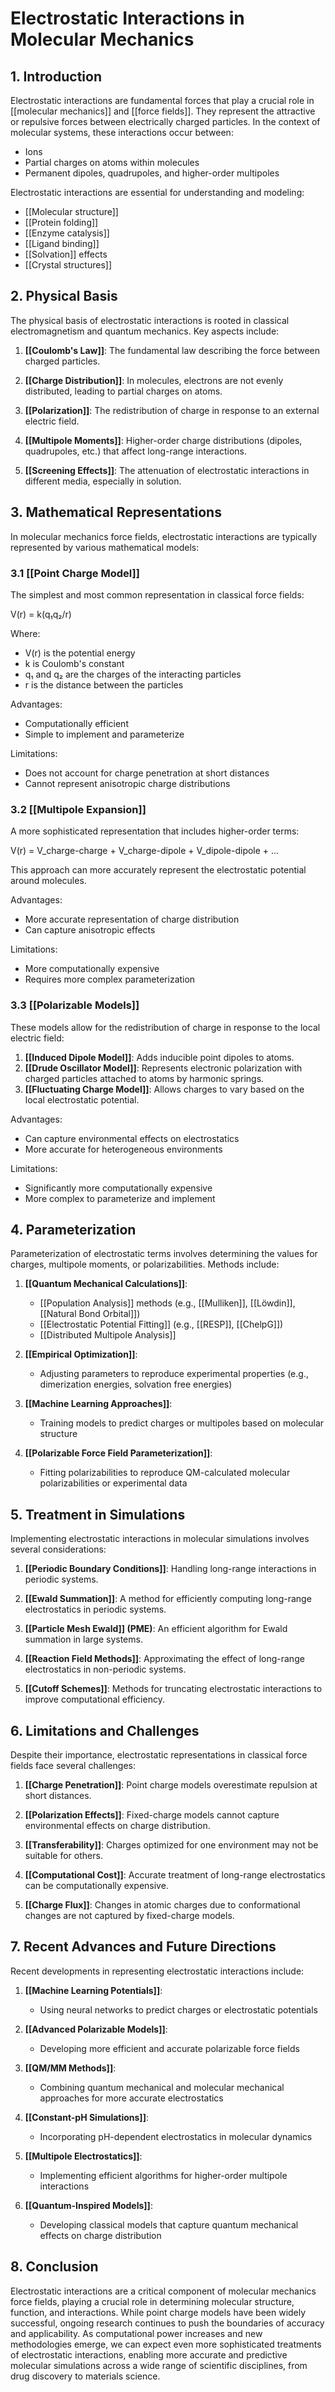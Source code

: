 # Electrostatic Interactions in Molecular Mechanics

## 1. Introduction

Electrostatic interactions are fundamental forces that play a crucial role in [[molecular mechanics]] and [[force fields]]. They represent the attractive or repulsive forces between electrically charged particles. In the context of molecular systems, these interactions occur between:

- Ions
- Partial charges on atoms within molecules
- Permanent dipoles, quadrupoles, and higher-order multipoles

Electrostatic interactions are essential for understanding and modeling:

- [[Molecular structure]]
- [[Protein folding]]
- [[Enzyme catalysis]]
- [[Ligand binding]]
- [[Solvation]] effects
- [[Crystal structures]]

## 2. Physical Basis

The physical basis of electrostatic interactions is rooted in classical electromagnetism and quantum mechanics. Key aspects include:

1. **[[Coulomb's Law]]**: The fundamental law describing the force between charged particles.

2. **[[Charge Distribution]]**: In molecules, electrons are not evenly distributed, leading to partial charges on atoms.

3. **[[Polarization]]**: The redistribution of charge in response to an external electric field.

4. **[[Multipole Moments]]**: Higher-order charge distributions (dipoles, quadrupoles, etc.) that affect long-range interactions.

5. **[[Screening Effects]]**: The attenuation of electrostatic interactions in different media, especially in solution.

## 3. Mathematical Representations

In molecular mechanics force fields, electrostatic interactions are typically represented by various mathematical models:

### 3.1 [[Point Charge Model]]

The simplest and most common representation in classical force fields:

V(r) = k(q₁q₂/r)

Where:
- V(r) is the potential energy
- k is Coulomb's constant
- q₁ and q₂ are the charges of the interacting particles
- r is the distance between the particles

Advantages:
- Computationally efficient
- Simple to implement and parameterize

Limitations:
- Does not account for charge penetration at short distances
- Cannot represent anisotropic charge distributions

### 3.2 [[Multipole Expansion]]

A more sophisticated representation that includes higher-order terms:

V(r) = V_charge-charge + V_charge-dipole + V_dipole-dipole + ...

This approach can more accurately represent the electrostatic potential around molecules.

Advantages:
- More accurate representation of charge distribution
- Can capture anisotropic effects

Limitations:
- More computationally expensive
- Requires more complex parameterization

### 3.3 [[Polarizable Models]]

These models allow for the redistribution of charge in response to the local electric field:

1. **[[Induced Dipole Model]]**: Adds inducible point dipoles to atoms.
2. **[[Drude Oscillator Model]]**: Represents electronic polarization with charged particles attached to atoms by harmonic springs.
3. **[[Fluctuating Charge Model]]**: Allows charges to vary based on the local electrostatic potential.

Advantages:
- Can capture environmental effects on electrostatics
- More accurate for heterogeneous environments

Limitations:
- Significantly more computationally expensive
- More complex to parameterize and implement

## 4. Parameterization

Parameterization of electrostatic terms involves determining the values for charges, multipole moments, or polarizabilities. Methods include:

1. **[[Quantum Mechanical Calculations]]**:
   - [[Population Analysis]] methods (e.g., [[Mulliken]], [[Löwdin]], [[Natural Bond Orbital]])
   - [[Electrostatic Potential Fitting]] (e.g., [[RESP]], [[ChelpG]])
   - [[Distributed Multipole Analysis]]

2. **[[Empirical Optimization]]**:
   - Adjusting parameters to reproduce experimental properties (e.g., dimerization energies, solvation free energies)

3. **[[Machine Learning Approaches]]**:
   - Training models to predict charges or multipoles based on molecular structure

4. **[[Polarizable Force Field Parameterization]]**:
   - Fitting polarizabilities to reproduce QM-calculated molecular polarizabilities or experimental data

## 5. Treatment in Simulations

Implementing electrostatic interactions in molecular simulations involves several considerations:

1. **[[Periodic Boundary Conditions]]**: Handling long-range interactions in periodic systems.

2. **[[Ewald Summation]]**: A method for efficiently computing long-range electrostatics in periodic systems.

3. **[[Particle Mesh Ewald]] (PME)**: An efficient algorithm for Ewald summation in large systems.

4. **[[Reaction Field Methods]]**: Approximating the effect of long-range electrostatics in non-periodic systems.

5. **[[Cutoff Schemes]]**: Methods for truncating electrostatic interactions to improve computational efficiency.

## 6. Limitations and Challenges

Despite their importance, electrostatic representations in classical force fields face several challenges:

1. **[[Charge Penetration]]**: Point charge models overestimate repulsion at short distances.

2. **[[Polarization Effects]]**: Fixed-charge models cannot capture environmental effects on charge distribution.

3. **[[Transferability]]**: Charges optimized for one environment may not be suitable for others.

4. **[[Computational Cost]]**: Accurate treatment of long-range electrostatics can be computationally expensive.

5. **[[Charge Flux]]**: Changes in atomic charges due to conformational changes are not captured by fixed-charge models.

## 7. Recent Advances and Future Directions

Recent developments in representing electrostatic interactions include:

1. **[[Machine Learning Potentials]]**: 
   - Using neural networks to predict charges or electrostatic potentials

2. **[[Advanced Polarizable Models]]**: 
   - Developing more efficient and accurate polarizable force fields

3. **[[QM/MM Methods]]**: 
   - Combining quantum mechanical and molecular mechanical approaches for more accurate electrostatics

4. **[[Constant-pH Simulations]]**: 
   - Incorporating pH-dependent electrostatics in molecular dynamics

5. **[[Multipole Electrostatics]]**: 
   - Implementing efficient algorithms for higher-order multipole interactions

6. **[[Quantum-Inspired Models]]**: 
   - Developing classical models that capture quantum mechanical effects on charge distribution

## 8. Conclusion

Electrostatic interactions are a critical component of molecular mechanics force fields, playing a crucial role in determining molecular structure, function, and interactions. While point charge models have been widely successful, ongoing research continues to push the boundaries of accuracy and applicability. As computational power increases and new methodologies emerge, we can expect even more sophisticated treatments of electrostatic interactions, enabling more accurate and predictive molecular simulations across a wide range of scientific disciplines, from drug discovery to materials science.